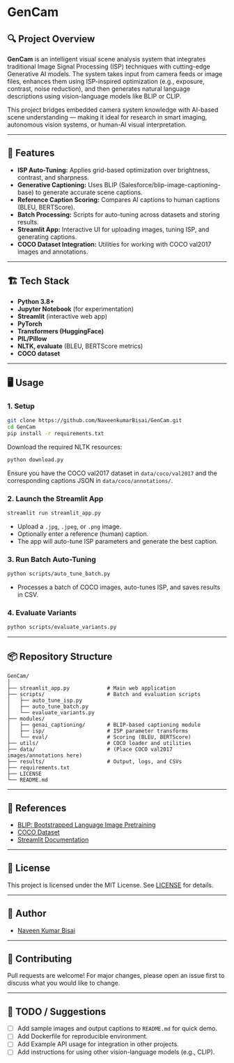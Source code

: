 # GenCam

## 🔍 Project Overview

**GenCam** is an intelligent visual scene analysis system that integrates traditional Image Signal Processing (ISP) techniques with cutting-edge Generative AI models. The system takes input from camera feeds or image files, enhances them using ISP-inspired optimization (e.g., exposure, contrast, noise reduction), and then generates natural language descriptions using vision-language models like BLIP or CLIP.

This project bridges embedded camera system knowledge with AI-based scene understanding — making it ideal for research in smart imaging, autonomous vision systems, or human-AI visual interpretation.

---

## 🚀 Features

- **ISP Auto-Tuning:** Applies grid-based optimization over brightness, contrast, and sharpness.
- **Generative Captioning:** Uses BLIP (Salesforce/blip-image-captioning-base) to generate accurate scene captions.
- **Reference Caption Scoring:** Compares AI captions to human captions (BLEU, BERTScore).
- **Batch Processing:** Scripts for auto-tuning across datasets and storing results.
- **Streamlit App:** Interactive UI for uploading images, tuning ISP, and generating captions.
- **COCO Dataset Integration:** Utilities for working with COCO val2017 images and annotations.

---

## 🏗️ Tech Stack

- **Python 3.8+**
- **Jupyter Notebook** (for experimentation)
- **Streamlit** (interactive web app)
- **PyTorch**
- **Transformers (HuggingFace)**
- **PIL/Pillow**
- **NLTK, evaluate** (BLEU, BERTScore metrics)
- **COCO dataset**

---

## 🖥️ Usage

### 1. Setup

```bash
git clone https://github.com/NaveenkumarBisai/GenCam.git
cd GenCam
pip install -r requirements.txt
```

Download the required NLTK resources:

```bash
python download.py
```

Ensure you have the COCO val2017 dataset in `data/coco/val2017` and the corresponding captions JSON in `data/coco/annotations/`.

### 2. Launch the Streamlit App

```bash
streamlit run streamlit_app.py
```

- Upload a `.jpg`, `.jpeg`, or `.png` image.
- Optionally enter a reference (human) caption.
- The app will auto-tune ISP parameters and generate the best caption.

### 3. Run Batch Auto-Tuning

```bash
python scripts/auto_tune_batch.py
```

- Processes a batch of COCO images, auto-tunes ISP, and saves results in CSV.

### 4. Evaluate Variants

```bash
python scripts/evaluate_variants.py
```

---

## 📦 Repository Structure

```
GenCam/
│
├── streamlit_app.py            # Main web application
├── scripts/                    # Batch and evaluation scripts
│   ├── auto_tune_isp.py
│   ├── auto_tune_batch.py
│   └── evaluate_variants.py
├── modules/
│   ├── genai_captioning/       # BLIP-based captioning module
│   ├── isp/                    # ISP parameter transforms
│   └── eval/                   # Scoring (BLEU, BERTScore)
├── utils/                      # COCO loader and utilities
├── data/                       # (Place COCO val2017 images/annotations here)
├── results/                    # Output, logs, and CSVs
├── requirements.txt
├── LICENSE
└── README.md
```

---

## 🔗 References

- [BLIP: Bootstrapped Language Image Pretraining](https://github.com/salesforce/BLIP)
- [COCO Dataset](https://cocodataset.org/)
- [Streamlit Documentation](https://docs.streamlit.io/)

---

## 📄 License

This project is licensed under the MIT License. See [LICENSE](LICENSE) for details.

---

## 👤 Author

- [Naveen Kumar Bisai](https://github.com/NaveenkumarBisai)

---

## 🙌 Contributing

Pull requests are welcome! For major changes, please open an issue first to discuss what you would like to change.

---

## 📢 TODO / Suggestions

- [ ] Add sample images and output captions to `README.md` for quick demo.
- [ ] Add Dockerfile for reproducible environment.
- [ ] Add Example API usage for integration in other projects.
- [ ] Add instructions for using other vision-language models (e.g., CLIP).